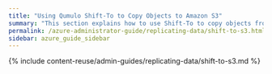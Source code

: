 ```yaml
---
title: "Using Qumulo Shift-To to Copy Objects to Amazon S3"
summary: "This section explains how to use Shift-To to copy objects from a directory in a Qumulo cluster to a folder in an Amazon Simple Storage Service (Amazon S3) bucket and how to manage Shift relationships."
permalink: /azure-administrator-guide/replicating-data/shift-to-s3.html
sidebar: azure_guide_sidebar
---
```


{% include content-reuse/admin-guides/replicating-data/shift-to-s3.md %}
